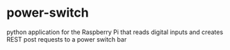 # power-switch
python application for the Raspberry Pi that reads digital inputs and creates REST post requests to a power switch bar
